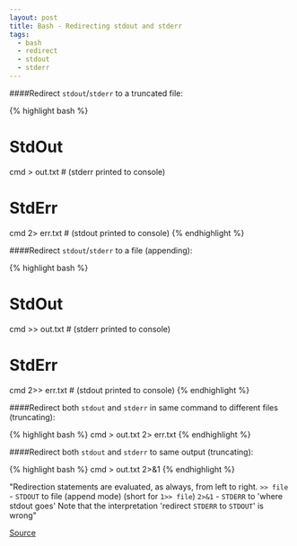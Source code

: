```yaml
---
layout: post
title: Bash - Redirecting stdout and stderr
tags:
  - bash
  - redirect
  - stdout
  - stderr
---
```


####Redirect `stdout`/`stderr` to a truncated file:

{% highlight bash %}
# StdOut
cmd > out.txt # (stderr printed to console)
# StdErr
cmd 2> err.txt # (stdout printed to console)
{% endhighlight %}

####Redirect `stdout`/`stderr` to a file (appending):

{% highlight bash %}
# StdOut
cmd >> out.txt # (stderr printed to console)
# StdErr
cmd 2>> err.txt # (stdout printed to console)
{% endhighlight %}

####Redirect both `stdout` and `stderr` in same command to different files (truncating):

{% highlight bash %}
cmd > out.txt 2> err.txt
{% endhighlight %}

####Redirect both `stdout` and `stderr` to same output (truncating):

{% highlight bash %}
cmd > out.txt 2>&1
{% endhighlight %}

"Redirection statements are evaluated, as always, from left to right. `>> file` - `STDOUT` to file (append mode) (short for `1>> file`) `2>&1` - `STDERR` to 'where stdout goes' Note that the interpretation 'redirect `STDERR` to `STDOUT`' is wrong"

[Source](http://stackoverflow.com/questions/876239/how-can-i-redirect-and-append-both-stdout-and-stderr-to-a-file-with-bash)